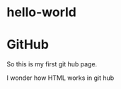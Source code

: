 # hello-world

<h1>GitHub</h1>

So this is my first git hub page.

<p>I wonder how HTML works in git hub</p>
